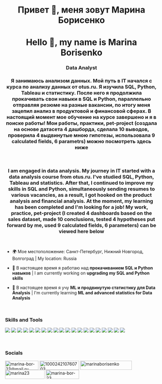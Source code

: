 <h1 align="center">Привет &#128075, меня зовут Марина Борисенко</h1>

<h1 align="center"> Hello &#128075, my name is Marina Borisenko</h1>
<h3 align="center"> Data Analyst </h3> 
<h3 align="center"> Я занимаюсь анализом данных. Мой путь в IT начался с курса по анализу данных от otus.ru. Я изучила SQL, Python, Tableau и статистику. После него я продолжила прокачивать свои навыки в SQL и Python, параллельно отправляя резюме на разные вакансии, по итогу меня зацепил анализ в продуктовой и финансовой сферах. В настоящий момент мое обучение на курсе завершено и я в поиске работы! Мои работы, практики, pet-project (создала на основе датасета 4 дашборда, сделала 10 выводов, проверила 4 выдвинутые мною гипотезы, использовала 9 calculated fields, 6 parametrs) можно посмотреть здесь ниже </h3> 
<br>
<h3 align="center"> I am engaged in data analysis. My journey in IT started with a data analysis course from otus.ru. I've studied SQL, Python, Tableau and statistics. After that, I continued to improve my skills in SQL and Python, simultaneously sending resumes to various vacancies, as a result, I got hooked on the product analysis and financial analysis. At the moment, my learning has been completed and I'm looking for a job! My work, practice, pet-project (I created 4 dashboards based on the sales dataset, made 10 conclusions, tested 4 hypotheses put forward by me, used 9 calculated fields, 6 parameters) can be viewed here below</h3>
<br>


- 🌍 Мое местоположение: Санкт-Петербург, Нижний Новгород, Волгоград | My location: Russia

- 🔭 В настоящее время я работаю над **прокачиванием SQL и Python навыков** | I am currently working on **upgrading my SQL and Python skills**

- 🧠 В настоящее время я учу **ML и продвинутую статистику для Data Analysis** | I'm currently learning **ML and advanced statistics for Data Analysis**

<br>




<h3 align="left">Skills and Tools</h3>
<p align="left"> 
<img src="https://img.shields.io/badge/MICROSOFT SQL-white?style=for-the-badge&logo=microsoftsqlserver&logoColor=red"/>
<img src="https://img.shields.io/badge/MYSQL-white?style=for-the-badge&logo=mysql&logoColor=blue"/> 
<img src="https://img.shields.io/badge/ORACLE-white?style=for-the-badge&logo=oracle&logoColor=orange"/> 
<img src="https://img.shields.io/badge/POSTRGESQL-white?style=for-the-badge&logo=postgresql&logoColor=blue"/> 
<img src="https://img.shields.io/badge/SQLITE-white?style=for-the-badge&logo=sqlite&logoColor=blue"/> 
<img src="https://img.shields.io/badge/PYTHON-white?style=for-the-badge&logo=python&logoColor=DDD803"/> 
<img src="https://img.shields.io/badge/GOOGLE COLAB-white?style=for-the-badge&logo=googlecolab&logoColor=yellow"/> 
<img src="https://img.shields.io/badge/JUPITER-white?style=for-the-badge&logo=jupyter&logoColor=yellow"/> 
<img src="https://img.shields.io/badge/PANDAS-white?style=for-the-badge&logo=pandas&logoColor=blue"/> 
<img src="https://img.shields.io/badge/SEABORN-white?style=for-the-badge&logo=seaborn&logoColor=blue"/> 
<img src="https://img.shields.io/badge/NUMPY-white?style=for-the-badge&logo=numpy&logoColor=blue"/> 
<img src="https://img.shields.io/badge/STATS-white?style=for-the-badge&logo=stats&logoColor=blue"/> 
<img src="https://img.shields.io/badge/MATPLOTLIB-white?style=for-the-badge&logo=matplotlib&logoColor=violet"/> 
<img src="https://img.shields.io/badge/PLOTLY-white?style=for-the-badge&logo=plotly&logoColor=blue"/> 
<img src="https://img.shields.io/badge/TABLEAU-white?style=for-the-badge&logo=tableau&logoColor=blue"/> 
<img src="https://img.shields.io/badge/POWER BI-white?style=for-the-badge&logo=powerbi&logoColor=DDD803"/> 
<img src="https://img.shields.io/badge/MICROSOFT AZURE-white?style=for-the-badge&logo=microsoftazure&logoColor=blue"/> 
<img src="https://img.shields.io/badge/GOOGLE CLOUD-white?style=for-the-badge&logo=googlecloud&logoColor=red"/> 
<img src="https://img.shields.io/badge/YANDEX CLOUD-white?style=for-the-badge&logo=yandexcloud&logoColor=blue"/> 
<img src="https://img.shields.io/badge/MICROSOFT EXCEL-white?style=for-the-badge&logo=microsoftexcel&logoColor=green"/> </p>



<br>
<h3 align="left">Socials</h3>
<p align="left">
<a href="marina-bor-23@mail.ru" target="blank"><img align="center" src="https://img.shields.io/badge/mail.ru-white?style=social&logo=maildotru&logoColor=blue" alt="marina-bor-23@mail.ru" height="30" width="110" /></a>
<a href="fb.com/100024210760703" target="blank"><img align="center" src="https://img.shields.io/badge/Facebook-white?style=social&logo=facebook&logoColor=blue" alt="100024210760703" height="30" width="130" /></a>
<a href="public.tableau.com/app/profile/marinaborisenko" target="blank"><img align="center" src="https://img.shields.io/badge/Tableau Public-white?style=social&logo=tableau&logoColor=blue" alt="marinaborisenko" height="30" width="170" /></a>
<a href="www.leetcode.com/marina23" target="blank"><img align="center" src="https://img.shields.io/badge/Leetcode-white?style=social&logo=leetcode&logoColor=yellow" alt="marina23" height="30" width="130" /></a>
<a href="github.com/marina-bor-23" target="blank"><img align="center" src="https://img.shields.io/badge/GitHub-white?style=social&logo=github&logoColor=black" alt="marina-bor-23" height="30" width="110" /></a>
</p>
